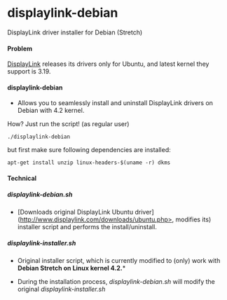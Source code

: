 # displaylink-debian
DisplayLink driver installer for Debian (Stretch)

#### Problem
[DisplayLink](http://www.displaylink.com/) releases its drivers only for Ubuntu, and latest kernel they support is 3.19. 


#### displaylink-debian

* Allows you to seamlessly install and uninstall DisplayLink drivers on Debian with 4.2 kernel.


How? Just run the script! (as regular user)

`./displaylink-debian`

but first make sure following dependencies are installed:

`apt-get install unzip linux-headers-$(uname -r) dkms`

#### Technical

##### displaylink-debian.sh

* [Downloads original DisplayLink Ubuntu driver] (http://www.displaylink.com/downloads/ubuntu.php>, modifies its) installer script and performs the install/uninstall.

##### displaylink-installer.sh

* Original installer script, which is currently modified to (only) work with **Debian Stretch on Linux kernel 4.2.***

* During the installation process, _displaylink-debian.sh_ will modify the original _displaylink-installer.sh_ 
